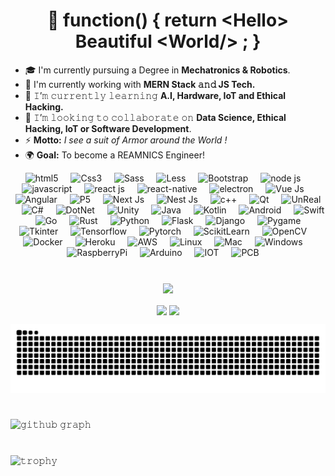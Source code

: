 <h1 align="center">
  👋 function() { return &lt;Hello&gt; Beautiful &lt;World/&gt; ; } 
</h1>

<!-- <img align="right" height="250" width="400" alt="GIF" src="https://camo.githubusercontent.com/86a3b6db470f1a0429f7355c08d1edabf3d2c804/68747470733a2f2f6d69726f2e6d656469756d2e636f6d2f6d61782f313336302f312a495247486d69477361313673746564517649615a66772e676966"/> -->

- 🎓 I'm currently pursuing a Degree in **Mechatronics & Robotics**.
- 🔭 I'm currently working with **MERN Stack 𝚊𝚗𝚍 JS Tech.**
- 🌱 𝙸’𝚖 𝚌𝚞𝚛𝚛𝚎𝚗𝚝𝚕𝚢 𝚕𝚎𝚊𝚛𝚗𝚒𝚗𝚐 **A.I, Hardware, IoT and Ethical Hacking.**
- 👯 𝙸’𝚖 𝚕𝚘𝚘𝚔𝚒𝚗𝚐 𝚝𝚘 𝚌𝚘𝚕𝚕𝚊𝚋𝚘𝚛𝚊𝚝𝚎 𝚘𝚗 **Data Science, Ethical Hacking, IoT or Software Development**.
- ⚡ **Motto:** *I see a suit of Armor around the World !*
- 🌍 **Goal:** To become a REAMNICS Engineer!

<!--
<p align="center">
  <img alt = "profile views" src="https://komarev.com/ghpvc/?username=ZaeemTarrar&style=flat&color=blue"/> •   
  <a href="https://user-badge.committers.top/india_private/ZaeemTarrar"><img src="https://user-badge.committers.top/india_private/ZaeemTarrar.svg"/></a> •
  <img alt="𝙶𝚒𝚝𝙷𝚞𝚋 𝚏𝚘𝚕𝚕𝚘𝚠𝚎𝚛𝚜" src="https://img.shields.io/github/followers/ZaeemTarrar?label=Followers&style=social"/> •
  <img src="https://img.shields.io/github/stars/ZaeemTarrar?label=Stars" alt="𝚃𝚘𝚝𝚊𝚕 𝚂𝚝𝚊𝚛𝚜"/> •
  <a href="https://github.com/sponsors/ZaeemTarrar"><img src="https://img.shields.io/static/v1?label=Sponsor&message=%E2%9D%A4&logo=GitHub&color=%23fe8e86"/></a>
</p>
-->

<div align="center">
  <img src="https://upload.wikimedia.org/wikipedia/commons/thumb/3/38/HTML5_Badge.svg/2048px-HTML5_Badge.svg.png" height="30" alt="html5"  />
  <img width="12" />
  <img src="https://upload.wikimedia.org/wikipedia/commons/thumb/6/62/CSS3_logo.svg/2048px-CSS3_logo.svg.png" height="30" alt="Css3"  />
  <img width="12" />
  <img src="https://sass-lang.com/assets/img/styleguide/seal-color.png" height="30" alt="Sass"  />
  <img width="12" />
  <img src="https://cdn.icon-icons.com/icons2/2699/PNG/512/lesscss_logo_icon_169274.png" height="30" alt="Less"  />
  <img width="12" />
  <img src="https://user-images.githubusercontent.com/2327532/39481401-fa7d2992-4d30-11e8-886d-c4a3ee88147f.png" height="30" alt="Bootstrap"  />
  <img width="12" />
  <img src="https://b.kisscc0.com/20180815/zlq/kisscc0-computer-icons-logo-brand-javascript-angle-js-5b741783856f77.0690615715343348515466.png" height="30" alt="node js"  />
  <img width="12" />
  <img src="https://miro.medium.com/v2/resize:fit:800/1*bc9pmTiyKR0WNPka2w3e0Q.png" height="30" alt="javascript"  />
  <img width="12" />
  <img src="https://upload.wikimedia.org/wikipedia/commons/thumb/a/a7/React-icon.svg/2300px-React-icon.svg.png" height="30" alt="react js"  />
  <img width="12" />
  <img src="https://www.clavistechnologies.com/wp-content/uploads/2020/10/react-logo.png" height="30" alt="react-native"  />
  <img width="12" />
  <img src="https://upload.wikimedia.org/wikipedia/commons/thumb/9/91/Electron_Software_Framework_Logo.svg/1200px-Electron_Software_Framework_Logo.svg.png" height="30" alt="electron"  />
  <img width="12" />
  <img src="https://upload.wikimedia.org/wikipedia/commons/thumb/9/95/Vue.js_Logo_2.svg/2367px-Vue.js_Logo_2.svg.png" height="30" alt="Vue Js"  />
  <img width="12" />
  <img src="https://upload.wikimedia.org/wikipedia/commons/thumb/c/cf/Angular_full_color_logo.svg/2048px-Angular_full_color_logo.svg.png" height="30" alt="Angular"  />
  <img width="12" />
  <img src="https://miro.medium.com/v2/resize:fit:300/1*h9G7gjWQeQVwqkbhHVvOQg.png" height="30" alt="P5"  />
  <img width="12" />
  <img src="https://static-00.iconduck.com/assets.00/nextjs-icon-512x512-y563b8iq.png" height="30" alt="Next Js"  />
  <img width="12" />
  <img src="https://upload.wikimedia.org/wikipedia/commons/thumb/a/a8/NestJS.svg/1200px-NestJS.svg.png" height="30" alt="Nest Js"  />
  <img width="12" />
  
  <img src="https://upload.wikimedia.org/wikipedia/commons/thumb/1/18/ISO_C%2B%2B_Logo.svg/1822px-ISO_C%2B%2B_Logo.svg.png" height="30" alt="c++"  />
  <img width="12" />
  <img src="https://upload.wikimedia.org/wikipedia/commons/thumb/d/d3/Qt_logo_2015.svg/1380px-Qt_logo_2015.svg.png" height="30" alt="Qt"  />
  <img width="12" />
  <img src="https://cdn2.steamgriddb.com/icon/c165343f46d5946c6f76c58a5ed0f52c.png" height="30" alt="UnReal"  />
  <img width="12" />
  <img src="https://upload.wikimedia.org/wikipedia/commons/thumb/b/bd/Logo_C_sharp.svg/1820px-Logo_C_sharp.svg.png" height="30" alt="C#" />
  <img width="12" />
  <img src="https://assets-global.website-files.com/6047a9e35e5dc54ac86ddd90/63064f1fedf422395124660e_e7d03466.png" height="30" alt="DotNet"  />
  <img width="12" />
  <img src="https://www.techspot.com/images2/downloads/topdownload/2014/05/unity.png" height="30" alt="Unity"  />
  <img width="12" />
  <img src="https://upload.wikimedia.org/wikipedia/commons/b/bb/Java-logo.png" height="30" alt="Java"  />
  <img width="12" />
  <img src="https://cdn.icon-icons.com/icons2/2107/PNG/512/file_type_kotlin_icon_130487.png" height="30" alt="Kotlin"  />
  <img width="12" />
  <img src="https://seeklogo.com/images/A/android-logo-9E4539A7DE-seeklogo.com.png" height="30" alt="Android"  />
  <img width="12" />
  <img src="https://i.pinimg.com/originals/8f/50/63/8f50630ae0e1775196e4c270c573ce67.png" height="30" alt="Swift"  />
  <img width="12" />
  <img src="https://i.pinimg.com/originals/9c/1a/7b/9c1a7b98ba1e02023393846c9509c587.png" height="30" alt="Go" />
  <img width="12" />
  <img src="https://rustacean.net/assets/rustacean-flat-happy.png" height="30" alt="Rust"  />
  <img width="12" />
  <img src="https://cdn.iconscout.com/icon/free/png-256/free-python-3628999-3030224.png?f=webp" height="30" alt="Python"  />
  <img width="12" />
  <img src="https://cdn.buttercms.com/w8lc0UqsQCnPG0Ax6aiM" height="30" alt="Flask"  />
  <img width="12" />
  <img src="https://youteam.io/blog/wp-content/uploads/2022/06/django-icon-0.png" height="30" alt="Django"  />
  <img width="12" />
  <img src="https://user-images.githubusercontent.com/46412508/170405943-e75458ec-6cb4-462e-91ba-43c861a3d6cf.png" height="30" alt="Pygame"  />
  <img width="12" />
  <img src="https://media.licdn.com/dms/image/C4E12AQGw-1Ui-uNwvg/article-inline_image-shrink_1500_2232/0/1626970422292?e=1720051200&v=beta&t=t8_eXmf92F6xg3WHOwv2kSVsNA0sMzIrzZwXxvvs_TE" height="30" alt="Tkinter"  />
  <img width="12" />
  <img src="https://upload.wikimedia.org/wikipedia/commons/thumb/2/2d/Tensorflow_logo.svg/1200px-Tensorflow_logo.svg.png" height="30" alt="Tensorflow"  />
  <img width="12" />
  <img src="https://upload.wikimedia.org/wikipedia/commons/thumb/1/10/PyTorch_logo_icon.svg/1200px-PyTorch_logo_icon.svg.png" height="30" alt="Pytorch"  />
  <img width="12" />
  <img src="https://cilans.net/wp-content/uploads/2019/09/scikit-learn-logo-notext-1.png" height="30" alt="ScikitLearn"  />
  <img width="12" />
  <img src="https://github.com/opencv/opencv/wiki/logo/OpenCV_logo_no_text.png" height="30" alt="OpenCV"  />
  <img width="12" />

  <img src="https://upload.wikimedia.org/wikipedia/commons/e/ea/Docker_%28container_engine%29_logo_%28cropped%29.png" height="30" alt="Docker" />
  <img width="12" />
  <img src="https://static-00.iconduck.com/assets.00/heroku-icon-2048x2048-4rs1dp6p.png" height="30" alt="Heroku"  />
  <img width="12" />
  <img src="https://www.telestream.net/aws/images/aws.png" height="30" alt="AWS"  />
  <img width="12" />
  <img src="https://upload.wikimedia.org/wikipedia/commons/thumb/3/35/Tux.svg/1200px-Tux.svg.png" height="30" alt="Linux"  />
  <img width="12" />
  <img src="https://seeklogo.com/images/A/apple-mac-os-logo-02F86B913E-seeklogo.com.png" height="30" alt="Mac"  />
  <img width="12" />
  <img src="https://upload.wikimedia.org/wikipedia/commons/thumb/5/5f/Windows_logo_-_2012.svg/1024px-Windows_logo_-_2012.svg.png" height="30" alt="Windows"  />
  <img width="12" />
  <img src="https://www.freepngdesign.com/content/uploads/images/raspberry-pi-logo-6328.png" height="30" alt="RaspberryPi"  />
  <img width="12" />
  <img src="https://support.arduino.cc/hc/article_attachments/12416033021852" height="30" alt="Arduino" />
  <img width="12" />
  <img src="https://www.iotforall.com/wp-content/uploads/2017/05/IoT-For-All-Logo.png" height="30" alt="IOT"  />
  <img width="12" />
  <img src="https://cdn-icons-png.flaticon.com/512/2779/2779266.png" height="30" alt="PCB"  />
  <img width="12" />
</div>

#

<p align="center">
<!--   <img height="150" width="150" src="WEBP/left.webp"/> -->
  <img align="center" src="https://github-readme-streak-stats.herokuapp.com/?user=ZaeemTarrar&theme=dark&hide_border=true"/> <br/> <br/>
  <img align="center" src="https://github-readme-stats.vercel.app/api?username=ZaeemTarrar&show_icons=true&hide_border=true&title_color=94b4a4&amp&icon_color=FFFFFF&amp&text_color=FFFFFF&amp&bg_color=000000&count_private=true&include_all_commits=true"/>
  <img align="center" height="195px" src="https://github-readme-stats.vercel.app/api/top-langs/?username=ZaeemTarrar&text_color=FFFFFF&bg_color=000000&title_color=94b4a4&langs_count=15&layout=compact&hide_border=true" />
<!--   <img height="150" width="150" src="WEBP/right.webp"/> -->
</p>

![snake gif](https://raw.githubusercontent.com/ZaeemTarrar/ZaeemTarrar/f8e54a0d239baf5b4dacd72e146c1f6149f73229/only-svg/github-contribution-grid-snake-dark.svg)

#

![𝚐𝚒𝚝𝚑𝚞𝚋 𝚐𝚛𝚊𝚙𝚑](https://github-readme-activity-graph.vercel.app/graph?username=ZaeemTarrar&theme=react-dark&hide_border=true&area=true)

#

![𝚝𝚛𝚘𝚙𝚑𝚢](https://github-profile-trophy.vercel.app/?username=ZaeemTarrar&column=10&margin-w=15&margin-h=15&no-bg=true&no-frame=true&theme=juicyfresh)

#
